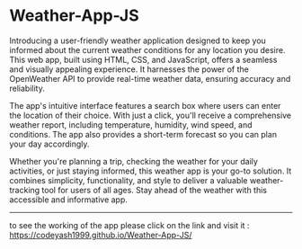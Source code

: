 # Weather-App-JS
Introducing a user-friendly weather application designed to keep you informed about the current weather conditions for any location you desire. This web app, built using HTML, CSS, and JavaScript, offers a seamless and visually appealing experience. It harnesses the power of the OpenWeather API to provide real-time weather data, ensuring accuracy and reliability.

The app's intuitive interface features a search box where users can enter the location of their choice. With just a click, you'll receive a comprehensive weather report, including temperature, humidity, wind speed, and conditions. The app also provides a short-term forecast so you can plan your day accordingly.

Whether you're planning a trip, checking the weather for your daily activities, or just staying informed, this weather app is your go-to solution. It combines simplicity, functionality, and style to deliver a valuable weather-tracking tool for users of all ages. Stay ahead of the weather with this accessible and informative app.

---------------------------------------------------------------------------------------------------------------------------------------------------------------------------------------------------------------------------------
to see the working of the app please click on the link and visit it : 
https://codeyash1999.github.io/Weather-App-JS/
